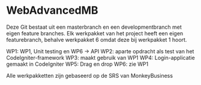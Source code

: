# WebAdvancedMB
Deze Git bestaat uit een masterbranch en een developmentbranch met eigen feature branches.
Elk werkpakket van het project heeft een eigen featurebranch, behalve werkpakket 6 omdat deze bij werkpakket 1 hoort.

WP1: WP1, Unit testing en WP6 -> API
WP2: aparte opdracht als test van het CodeIgniter-framework
WP3: maakt gebruik van WP1
WP4: Login-applicatie gemaakt in CodeIgniter
WP5: Drag en drop 
WP6: zie WP1

Alle werkpakketten zijn gebaseerd op de SRS van MonkeyBusiness
